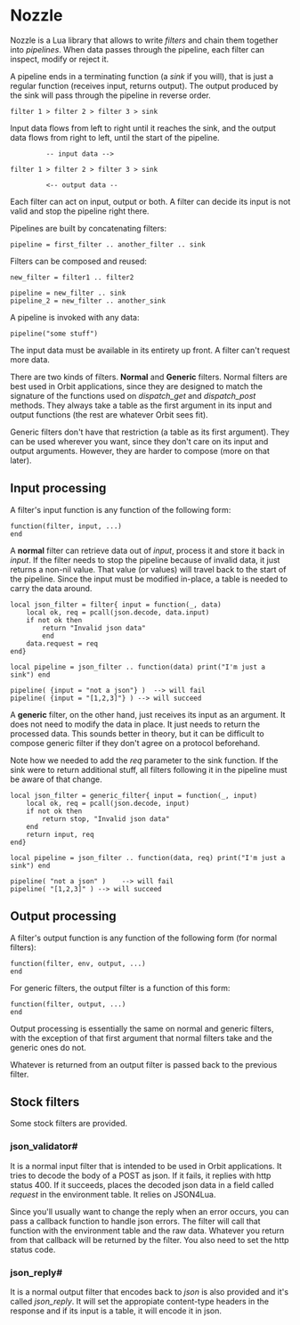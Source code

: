 Nozzle
======

Nozzle is a Lua library that allows to write _filters_ and chain them together into _pipelines_. When data passes through the pipeline, each filter can inspect, modify or reject it.

A pipeline ends in a terminating function (a *sink* if you will), that is just a regular function (receives input, returns output). The output produced by the sink will pass through the pipeline in reverse order.

    filter 1 > filter 2 > filter 3 > sink

Input data flows from left to right until it reaches the sink, and the output data flows from right to left, until the start of the pipeline.

             -- input data -->
    
    filter 1 > filter 2 > filter 3 > sink
    
             <-- output data --

Each filter can act on input, output or both. A filter can decide its input is not valid and stop the pipeline right there.

Pipelines are built by concatenating filters:

    pipeline = first_filter .. another_filter .. sink

Filters can be composed and reused:

    new_filter = filter1 .. filter2
    
    pipeline = new_filter .. sink
    pipeline_2 = new_filter .. another_sink

A pipeline is invoked with any data:

    pipeline("some stuff")

The input data must be available in its entirety up front. A filter can't request more data.

There are two kinds of filters. **Normal** and **Generic** filters. Normal filters are best used in Orbit applications, since they are designed to match the signature of the functions used on *dispatch_get* and *dispatch_post* methods. They always take a table as the first argument in its input and output functions (the rest are whatever Orbit sees fit).

Generic filters don't have that restriction (a table as its first argument). They can be used wherever you want, since they don't care on its input and output arguments. However, they are harder to compose (more on that later).

## Input processing

A filter's input function is any function of the following form:

    function(filter, input, ...)
    end

A **normal** filter can retrieve data out of _input_, process it and store it back in _input_. If the filter needs to stop the pipeline because of invalid data, it just returns a non-nil value. That value (or values) will travel back to the start of the pipeline.
Since the input must be modified in-place, a table is needed to carry the data around.

    local json_filter = filter{ input = function(_, data)
        local ok, req = pcall(json.decode, data.input)
        if not ok then
            return "Invalid json data"
            end
        data.request = req
    end}
    
    local pipeline = json_filter .. function(data) print("I'm just a sink") end
    
    pipeline( {input = "not a json"} )	--> will fail
    pipeline( {input = "[1,2,3]"} ) --> will succeed


A **generic** filter, on the other hand, just receives its input as an argument. It does not need to modify the data in place. It just needs to return the processed data. This sounds better in theory, but it can be difficult to compose generic filter if they don't agree on a protocol beforehand.

Note how we needed to add the _req_ parameter to the sink function. If the sink were to return additional stuff, all filters following it in the pipeline must be aware of that change.

    local json_filter = generic_filter{ input = function(_, input)
        local ok, req = pcall(json.decode, input)
        if not ok then
            return stop, "Invalid json data"
        end
        return input, req
    end}
    
    local pipeline = json_filter .. function(data, req) print("I'm just a sink") end
    
    pipeline( "not a json" )	--> will fail
    pipeline( "[1,2,3]" ) --> will succeed


## Output processing

A filter's output function is any function of the following form (for normal filters):

    function(filter, env, output, ...)
    end

For generic filters, the output filter is a function of this form:

    function(filter, output, ...)
    end

Output processing is essentially the same on normal and generic filters, with the exception of that first argument that normal filters take and the generic ones do not.

Whatever is returned from an output filter is passed back to the previous filter.

## Stock filters

Some stock filters are provided.

### json_validator#

It is a normal input filter that is intended to be used in Orbit applications. It tries to decode the body of a POST as json. If it fails, it replies with http status 400. If it succeeds, places the decoded json data in a field called
_request_ in the environment table. It relies on JSON4Lua.

Since you'll usually want to change the reply when an error occurs, you can pass a callback function to handle json errors. The filter will call that function with the environment table and the raw data. Whatever you return from that callback will be returned by the filter. You also need to set the http status code.

### json_reply#

It is a normal output filter that encodes back to *json* is also provided and it's called *json_reply*. It will set the appropiate content-type headers in the response and if its input is a table, it will encode it in json.
